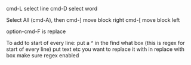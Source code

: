 cmd-L select line
cmd-D select word


Select All (cmd-A), then
cmd-] move block right
cmd-[ move block left


option-cmd-F is replace

To add to start of every line:
put a ^ in the find what box (this is regex for start of every line)
put text etc you want to replace it with in replace with box
make sure regex enabled


